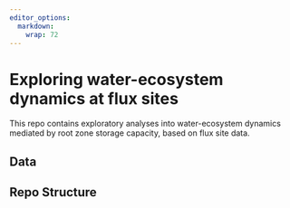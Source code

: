 ```yaml
---
editor_options: 
  markdown: 
    wrap: 72
---
```


# Exploring water-ecosystem dynamics at flux sites

This repo contains exploratory analyses into water-ecosystem dynamics
mediated by root zone storage capacity, based on flux site data.

## Data

## Repo Structure
